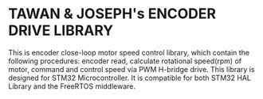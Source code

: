 # TAWAN & JOSEPH's ENCODER DRIVE LIBRARY
This is encoder close-loop motor speed control library, which contain the following procedures: encoder read, calculate rotational speed(rpm) of motor, command and control speed via PWM H-bridge drive. This library is designed for STM32 Microcontroller. It is compatible for both STM32 HAL Library and the FreeRTOS middleware.
